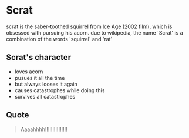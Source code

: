# Scrat

scrat is the saber-toothed squirrel from Ice Age (2002 film), which is obsessed with pursuing his acorn.
due to wikipedia, the name 'Scrat' is a combination of the words 'squirrel' and 'rat'

## Scrat's character
* loves acorn
* pusues it all the time
* but always looses it again
* causes catastrophes while doing this
* survives all catastrophes

## Quote
> Aaaahhhh!!!!!!!!!!!!!!! 
